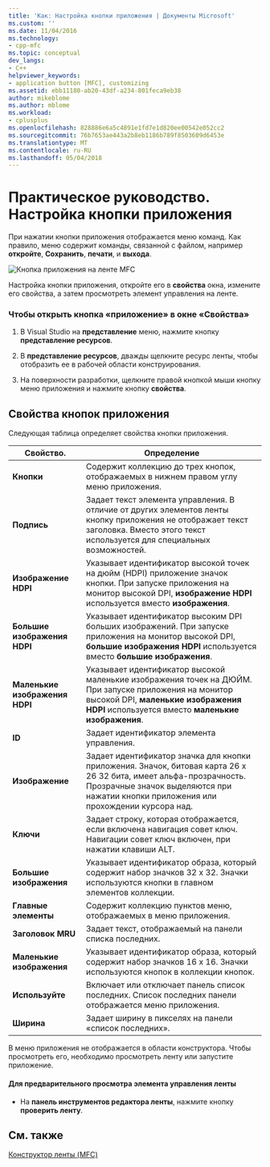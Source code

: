 ```yaml
---
title: 'Как: Настройка кнопки приложения | Документы Microsoft'
ms.custom: ''
ms.date: 11/04/2016
ms.technology:
- cpp-mfc
ms.topic: conceptual
dev_langs:
- C++
helpviewer_keywords:
- application button [MFC], customizing
ms.assetid: ebb11180-ab20-43df-a234-801feca9eb38
author: mikeblome
ms.author: mblome
ms.workload:
- cplusplus
ms.openlocfilehash: 828886e6a5c4891e1fd7e1d820ee00542e052cc2
ms.sourcegitcommit: 76b7653ae443a2b8eb1186b789f8503609d6453e
ms.translationtype: MT
ms.contentlocale: ru-RU
ms.lasthandoff: 05/04/2018
---
```

# <a name="how-to-customize-the-application-button"></a>Практическое руководство. Настройка кнопки приложения
При нажатии кнопки приложения отображается меню команд. Как правило, меню содержит команды, связанной с файлом, например **откройте**, **Сохранить**, **печати**, и **выхода**.  
  
 ![Кнопка приложения на ленте MFC](../mfc/media/application_button.png "application_button")  
  
 Настройка кнопки приложения, откройте его в **свойства** окна, измените его свойства, а затем просмотреть элемент управления на ленте.  
  
### <a name="to-open-the-application-button-in-the-properties-window"></a>Чтобы открыть кнопка «приложение» в окне «Свойства»  
  
1.  В Visual Studio на **представление** меню, нажмите кнопку **представление ресурсов**.  
  
2.  В **представление ресурсов**, дважды щелкните ресурс ленты, чтобы отобразить ее в рабочей области конструирования.  
  
3.  На поверхности разработки, щелкните правой кнопкой мыши кнопку меню приложения и нажмите кнопку **свойства**.  
  
## <a name="application-button-properties"></a>Свойства кнопок приложения  
 Следующая таблица определяет свойства кнопки приложения.  
  
|Свойство.|Определение|  
|--------------|----------------|  
|**Кнопки**|Содержит коллекцию до трех кнопок, отображаемых в нижнем правом углу меню приложения.|  
|**Подпись**|Задает текст элемента управления. В отличие от других элементов ленты кнопку приложения не отображает текст заголовка. Вместо этого текст используется для специальных возможностей.|  
|**Изображение HDPI**|Указывает идентификатор высокой точек на дюйм (HDPI) приложение значок кнопки. При запуске приложения на монитор высокой DPI, **изображение HDPI** используется вместо **изображения**.|  
|**Большие изображения HDPI**|Указывает идентификатор высоким DPI больших изображений. При запуске приложения на монитор высокой DPI, **большие изображения HDPI** используется вместо **большие изображения**.|  
|**Маленькие изображения HDPI**|Указывает идентификатор высокой маленькие изображения точек на ДЮЙМ. При запуске приложения на монитор высокой DPI, **маленькие изображения HDPI** используется вместо **маленькие изображения**.|  
|**ID**|Задает идентификатор элемента управления.|  
|**Изображение**|Задает идентификатор значка для кнопки приложения. Значок, битовая карта 26 x 26 32 бита, имеет альфа-прозрачность. Прозрачные значок выделяются при нажатии кнопки приложения или прохождении курсора над.|  
|**Ключи**|Задает строку, которая отображается, если включена навигация совет ключ. Навигации совет ключ включен, при нажатии клавиши ALT.|  
|**Большие изображения**|Указывает идентификатор образа, который содержит набор значков 32 x 32. Значки используются кнопки в главном элементов коллекции.|  
|**Главные элементы**|Содержит коллекцию пунктов меню, отображаемых в меню приложения.|  
|**Заголовок MRU**|Задает текст, отображаемый на панели списка последних.|  
|**Маленькие изображения**|Указывает идентификатор образа, который содержит набор значков 16 x 16. Значки используются кнопок в коллекции кнопок.|  
|**Используйте**|Включает или отключает панель список последних. Список последних панели отображается меню приложения.|  
|**Ширина**|Задает ширину в пикселях на панели «список последних».|  
  
 В меню приложения не отображается в области конструктора. Чтобы просмотреть его, необходимо просмотреть ленту или запустите приложение.  
  
#### <a name="to-preview-the-ribbon-control"></a>Для предварительного просмотра элемента управления ленты  
  
-   На **панель инструментов редактора ленты**, нажмите кнопку **проверить ленту**.  
  
## <a name="see-also"></a>См. также  
 [Конструктор ленты (MFC)](../mfc/ribbon-designer-mfc.md)


